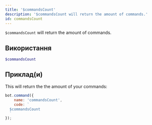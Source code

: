 ```yaml
---
title: '$commandsCount'
description: '$commandsCount will return the amount of commands.'
id: commandsCount
---
```


`$commandsCount` will return the amount of commands.

## Використання

```php
$commandsCount
```

## Приклад(и)

This will return the the amount of your commands:

```javascript
bot.command({
    name: 'commandsCount',
    code: `
  $commandsCount
  `
});
```